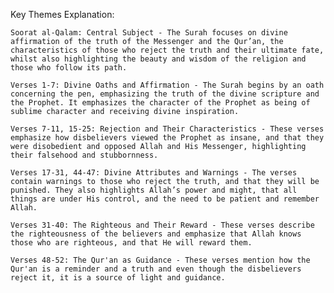 Key Themes Explanation:

    Soorat al-Qalam: Central Subject - The Surah focuses on divine affirmation of the truth of the Messenger and the Qur’an, the characteristics of those who reject the truth and their ultimate fate, whilst also highlighting the beauty and wisdom of the religion and those who follow its path.

    Verses 1-7: Divine Oaths and Affirmation - The Surah begins by an oath concerning the pen, emphasizing the truth of the divine scripture and the Prophet. It emphasizes the character of the Prophet as being of sublime character and receiving divine inspiration.

    Verses 7-11, 15-25: Rejection and Their Characteristics - These verses emphasize how disbelievers viewed the Prophet as insane, and that they were disobedient and opposed Allah and His Messenger, highlighting their falsehood and stubbornness.

    Verses 17-31, 44-47: Divine Attributes and Warnings - The verses contain warnings to those who reject the truth, and that they will be punished. They also highlights Allah’s power and might, that all things are under His control, and the need to be patient and remember Allah.

    Verses 31-40: The Righteous and Their Reward - These verses describe the righteousness of the believers and emphasize that Allah knows those who are righteous, and that He will reward them.

    Verses 48-52: The Qur'an as Guidance - These verses mention how the Qur'an is a reminder and a truth and even though the disbelievers reject it, it is a source of light and guidance.
